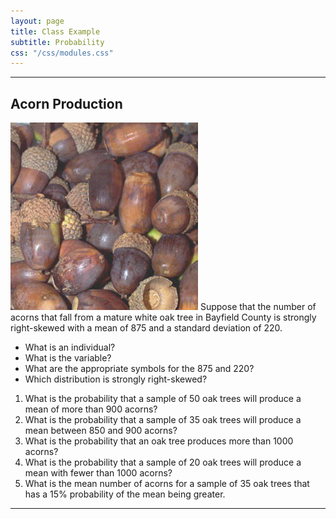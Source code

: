 ```yaml
---
layout: page
title: Class Example
subtitle: Probability
css: "/css/modules.css"
---
```


----

## Acorn Production
<img src="zimgs/acorns.jpg" alt="Acorns" class="img-right">
Suppose that the number of acorns that fall from a mature white oak tree in Bayfield County is strongly right-skewed with a mean of 875 and a standard deviation of 220.

* What is an individual?
* What is the variable?
* What are the appropriate symbols for the 875 and 220?
* Which distribution is strongly right-skewed?

1. What is the probability that a sample of 50 oak trees will produce a mean of more than 900 acorns?
1. What is the probability that a sample of 35 oak trees will produce a mean between 850 and 900 acorns?
1. What is the probability that an oak tree produces more than 1000 acorns?
1. What is the probability that a sample of 20 oak trees will produce a mean with fewer than 1000 acorns?
1. What is the mean number of acorns for a sample of 35 oak trees that has a 15% probability of the mean being greater.

----

